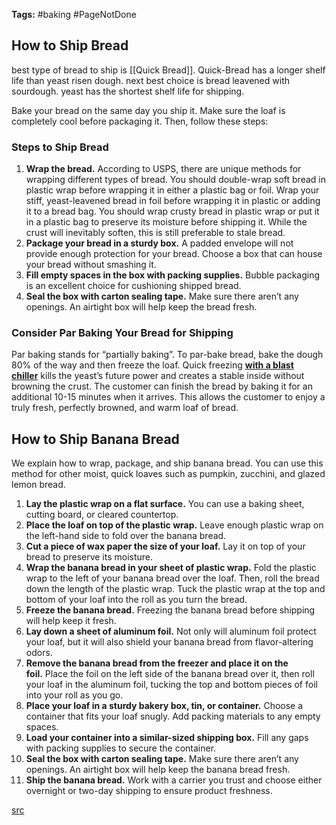 
**Tags:** #baking #PageNotDone 

## How to Ship Bread

best type of bread to ship is [[Quick Bread]]. Quick-Bread has a longer shelf life than yeast risen dough. next best choice is bread leavened with sourdough. yeast has the shortest shelf life for shipping. 

Bake your bread on the same day you ship it. Make sure the loaf is completely cool before packaging it. Then, follow these steps:

### Steps to Ship Bread

1. **Wrap the bread.** According to USPS, there are unique methods for wrapping different types of bread. You should double-wrap soft bread in plastic wrap before wrapping it in either a plastic bag or foil. Wrap your stiff, yeast-leavened bread in foil before wrapping it in plastic or adding it to a bread bag. You should wrap crusty bread in plastic wrap or put it in a plastic bag to preserve its moisture before shipping it. While the crust will inevitably soften, this is still preferable to stale bread.
2. **Package your bread in a sturdy box.** A padded envelope will not provide enough protection for your bread. Choose a box that can house your bread without smashing it.
3. **Fill empty spaces in the box with packing supplies.** Bubble packaging is an excellent choice for cushioning shipped bread.
4. **Seal the box with carton sealing tape.** Make sure there aren’t any openings. An airtight box will help keep the bread fresh.

### Consider Par Baking Your Bread for Shipping

Par baking stands for “partially baking”. To par-bake bread, bake the dough 80% of the way and then freeze the loaf. Quick freezing [**with a blast chiller**](https://www.webstaurantstore.com/13657/commercial-blast-chillers.html) kills the yeast’s future power and creates a stable inside without browning the crust. The customer can finish the bread by baking it for an additional 10-15 minutes when it arrives. This allows the customer to enjoy a truly fresh, perfectly browned, and warm loaf of bread.

## How to Ship Banana Bread

We explain how to wrap, package, and ship banana bread. You can use this method for other moist, quick loaves such as pumpkin, zucchini, and glazed lemon bread.

1. **Lay the plastic wrap on a flat surface.** You can use a baking sheet, cutting board, or cleared countertop.
2. **Place the loaf on top of the plastic wrap.** Leave enough plastic wrap on the left-hand side to fold over the banana bread.
3. **Cut a piece of wax paper the size of your loaf.** Lay it on top of your bread to preserve its moisture.
4. **Wrap the banana bread in your sheet of plastic wrap.** Fold the plastic wrap to the left of your banana bread over the loaf. Then, roll the bread down the length of the plastic wrap. Tuck the plastic wrap at the top and bottom of your loaf into the roll as you turn the bread.
5. **Freeze the banana bread.** Freezing the banana bread before shipping will help keep it fresh.
6. **Lay down a sheet of aluminum foil.** Not only will aluminum foil protect your loaf, but it will also shield your banana bread from flavor-altering odors.
7. **Remove the banana bread from the freezer and place it on the foil.** Place the foil on the left side of the banana bread over it, then roll your loaf in the aluminum foil, tucking the top and bottom pieces of foil into your roll as you go.
8. **Place your loaf in a sturdy bakery box, tin, or container.** Choose a container that fits your loaf snugly. Add packing materials to any empty spaces.
9. **Load your container into a similar-sized shipping box.** Fill any gaps with packing supplies to secure the container.
10. **Seal the box with carton sealing tape.** Make sure there aren’t any openings. An airtight box will help keep the banana bread fresh.
11. **Ship the banana bread.** Work with a carrier you trust and choose either overnight or two-day shipping to ensure product freshness.


[src](https://www.webstaurantstore.com/blog/3838/how-to-ship-baked-goods.html)
